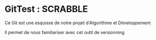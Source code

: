 # GitTest : SCRABBLE

Ce Git est une esquisse de notre projet d'Algorithme et Développement

Il permet de nous familiariser avec cet outil de versionning 


